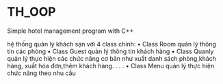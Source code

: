 # TH_OOP
Simple hotel management program with C++ 

hệ thống quản lý khách sạn với 4 class chính:
• Class Room quản lý thông tin các phòng
• Class Guest quản lý thông tin khách hàng
• Class Quanly quản lý thực hiện các chức năng cơ bản như xuất danh sách phòng,khách
hàng, xuất hóa đơn,thêm khách hàng. . . .
• Class Menu quản lý thực hiện chức năng theo nhu cầu
